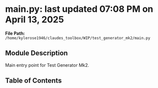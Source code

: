 # main.py: last updated 07:08 PM on April 13, 2025

**File Path:** `/home/kylerose1946/claudes_toolbox/WIP/test_generator_mk2/main.py`

## Module Description

Main entry point for Test Generator Mk2.

## Table of Contents
